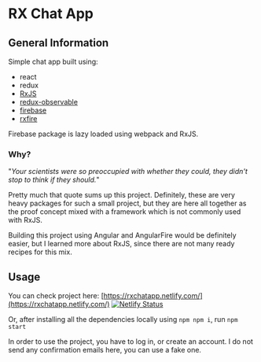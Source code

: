 # RX Chat App

## General Information

Simple chat app built using:

 - react
 - redux
 - [RxJS](https://rxjs-dev.firebaseapp.com/)
 - [redux-observable](https://redux-observable.js.org/)
 - [firebase](https://firebase.google.com/)
 - [rxfire](https://www.npmjs.com/package/rxfire)

Firebase package is lazy loaded using webpack and RxJS.

### Why?

"*Your scientists were so preoccupied with whether they could, they didn't stop to think if they should.*"

Pretty much that quote sums up this project. Definitely, these are very heavy packages for such a small project, but they are here all together as the proof concept mixed with a framework which is not commonly used with RxJS.

Building this project using Angular and AngularFire would be definitely easier, but I learned more about RxJS, since there are not many ready recipes for this mix. 

## Usage

You can check project here: [https://rxchatapp.netlify.com/](https://rxchatapp.netlify.com/)
[![Netlify Status](https://api.netlify.com/api/v1/badges/b40b52dd-efe5-4709-bdeb-07e78a9b577c/deploy-status)](https://app.netlify.com/sites/rxchatapp/deploys)

Or, after installing all the dependencies locally using `npm npm i`, run `npm start`

In order to use the project, you have to log in, or create an account. I do not send any confirmation emails here, you can use a fake one. 

